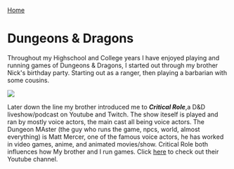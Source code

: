 [Home](README.md)

# Dungeons & Dragons

Throughout my Highschool and College years I have enjoyed playing and running games of Dungeons & Dragons, I started out through my brother Nick's birthday party. Starting out as a ranger, then playing a barbarian with some cousins.

![](https://upload.wikimedia.org/wikipedia/en/d/d3/Critical_Role_logo%2C_from_social_media_2020.jpg)

Later down the line my brother introduced me to **_Critical Role_**,a D&D liveshow/podcast on Youtube and Twitch. The show iteself is played and ran by mostly voice actors, the main cast all being voice actors. The Dungeon MAster (the guy who runs the game, npcs, world, almost everything) is Matt Mercer, one of the famous voice actors, he has worked in video games, anime, and animated movies/show. Critical Role both influences how My brother and I run games. Click [here](https://www.youtube.com/c/criticalrole) to check out their Youtube channel.

